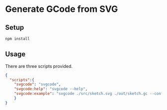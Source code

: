 # Generate GCode from SVG

## Setup

```bash
npm install 
```

## Usage

There are three scripts provided.

```json
{
  "scripts":{
    "svgcode": "svgcode",
    "svgcode:help": "svgcode --help",
    "svgcode:example": "svgcode ./src/sketch.svg ./out/sketch.gc --config ./svgcode.config.json"
    }
}
```
